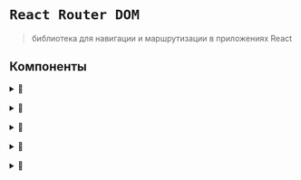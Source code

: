 # `React Router DOM`
> библиотека для навигации и маршрутизации в приложениях React

## Компоненты
<details>
<summary>🔹 <BrowserRouter></summary>
    
<br>
      
Оборачивает приложение, предоставляя маршрутизацию на стороне клиента
</details>

<br>

<details>
<summary>🔹 <Route></summary>
    
<br>
      
Определяет путь и соответствующий компонент для отображения
</details>

<br>

<details>
<summary>🔹 <Switch></summary>
    
<br>
      
Оборачивает несколько <Route> и отображает только первый, который соответствует текущему URL
</details>

<br>

<details>
<summary>🔹 <Link></summary>
    
<br>
      
Создает ссылку на другой маршрут
</details>

<br>

<details>
<summary>🔹 <NavLink></summary>
    
<br>
      
Аналог <Link>, но позволяет добавлять стили или классы активности для активного маршрута
</details>

